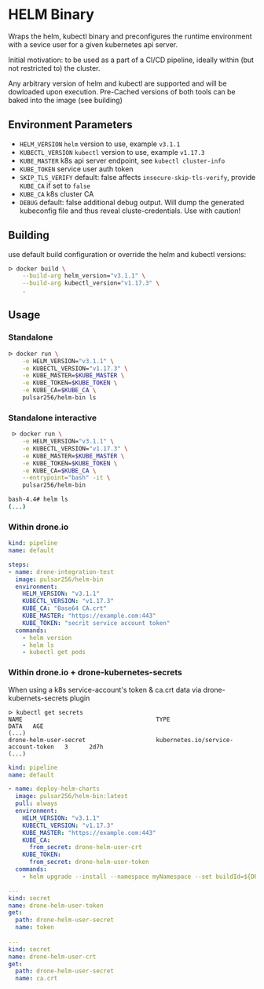 # HELM Binary

Wraps the helm, kubectl binary and preconfigures the runtime environment with a sevice user for a given kubernetes api server.

Initial motivation: to be used as a part of a CI/CD pipeline, ideally within (but not restricted to) the cluster.

Any arbitrary version of helm and kubectl are supported and will be dowloaded upon execution. Pre-Cached versions of both tools can be baked into the image (see building)

## Environment Parameters

- `HELM_VERSION`
  `helm` version to use, example `v3.1.1`
- `KUBECTL_VERSION`
  `kubectl` version to use, example `v1.17.3`
- `KUBE_MASTER`
  k8s api server endpoint, see `kubectl cluster-info`
- `KUBE_TOKEN`
  service user auth token
- `SKIP_TLS_VERIFY` default: false
  affects `insecure-skip-tls-verify`, provide `KUBE_CA` if set to `false`
- `KUBE_CA`
  k8s cluster CA
- `DEBUG` default: false
  additional debug output. Will dump the generated kubeconfig file and thus reveal cluste-credentials. Use with caution!

## Building

use default build configuration or override the helm and kubectl versions:

```bash
ᐅ docker build \
    --build-arg helm_version="v3.1.1" \
    --build-arg kubectl_version="v1.17.3" \
    .
```

## Usage

### Standalone

```bash
ᐅ docker run \
    -e HELM_VERSION="v3.1.1" \
    -e KUBECTL_VERSION="v1.17.3" \
    -e KUBE_MASTER=$KUBE_MASTER \
    -e KUBE_TOKEN=$KUBE_TOKEN \
    -e KUBE_CA=$KUBE_CA \
    pulsar256/helm-bin ls
```

### Standalone interactive

```bash
 ᐅ docker run \
    -e HELM_VERSION="v3.1.1" \
    -e KUBECTL_VERSION="v1.17.3" \
    -e KUBE_MASTER=$KUBE_MASTER \
    -e KUBE_TOKEN=$KUBE_TOKEN \
    -e KUBE_CA=$KUBE_CA \
    --entrypoint="bash" -it \
    pulsar256/helm-bin 

bash-4.4# helm ls
(...)
```

### Within drone.io
 
```yaml
kind: pipeline
name: default

steps:
- name: drone-integration-test
  image: pulsar256/helm-bin
  environment:
    HELM_VERSION: "v3.1.1"
    KUBECTL_VERSION: "v1.17.3"
    KUBE_CA: "Base64 CA.crt"
    KUBE_MASTER: "https://example.com:443"
    KUBE_TOKEN: "secrit service account token"
  commands:
    - helm version
    - helm ls
    - kubectl get pods
```

### Within drone.io + drone-kubernetes-secrets

When using a k8s service-account's token & ca.crt data via drone-kubernets-secrets plugin 

```
ᐅ kubectl get secrets
NAME                                      TYPE                                  DATA   AGE
(...)
drone-helm-user-secret                    kubernetes.io/service-account-token   3      2d7h
(...)
```

```yaml
kind: pipeline
name: default

- name: deploy-helm-charts
  image: pulsar256/helm-bin:latest
  pull: always
  environment:
    HELM_VERSION: "v3.1.1"
    KUBECTL_VERSION: "v1.17.3"
    KUBE_MASTER: "https://example.com:443"
    KUBE_CA:
      from_secret: drone-helm-user-crt
    KUBE_TOKEN:
      from_secret: drone-helm-user-token
  commands:
    - helm upgrade --install --namespace myNamespace --set buildId=${DRONE_BRANCH/\//-}-${DRONE_COMMIT_SHA:0:8} --recreate-pods myChart charts/MyChart

---
kind: secret
name: drone-helm-user-token
get:
  path: drone-helm-user-secret
  name: token
  
---
kind: secret
name: drone-helm-user-crt
get:
  path: drone-helm-user-secret
  name: ca.crt
```
